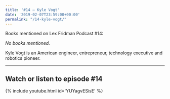 ```yaml
---
title: '#14 – Kyle Vogt'
date: '2019-02-07T23:59:00+00:00'
permalink: "/14-kyle-vogt/"
---
```


Books mentioned on Lex Fridman Podcast #14:

*No books mentioned.*

Kyle Vogt is an American engineer, entrepreneur, technology executive and robotics pioneer.

- - - - - -

## Watch or listen to episode #14

{% include youtube.html id='YUYagvESisE' %}
